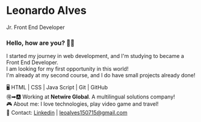 <h1>Leonardo Alves</h1>
Jr. Front End Developer

<h3>Hello, how are you? 🤘🏼</h3>

I started my journey in web development, and I'm studying to became a Front End Developer. <br>
I am looking for my first opportunity in this world! <br>
I'm already at my second course, and I do have small projects already done!

🖥 HTML | CSS | Java Script | Git | GitHub <br>
🉐➡🅰 Working at <b>Netwire Global</b>. A multilingual solutions company! <br>
🎮 About me: I love technologies, play video game and travel! <br>
📧 Contact: <a href= "https://www.linkedin.com/in/leoofalves/" target="_blank"> Linkedin</a> | leoalves150715@gmail.com <br>


